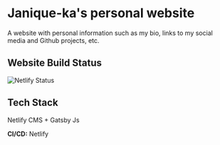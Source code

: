 
# Janique-ka's personal website

A website with personal information such as my bio, links to my social media and Github projects, etc.


## Website Build Status

![Netlify Status](https://api.netlify.com/api/v1/badges/b654c94e-08a6-4b79-b443-7837581b1d8d/deploy-status)
  
## Tech Stack

Netlify CMS + Gatsby Js

**CI/CD:** Netlify

  